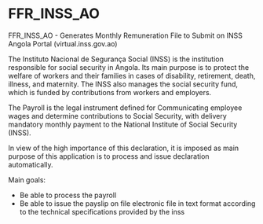 # FFR_INSS_AO

FFR_INSS_AO - Generates Monthly Remuneration File to Submit on INSS Angola Portal (virtual.inss.gov.ao)

The Instituto Nacional de Segurança Social (INSS) is the institution responsible for social security in Angola. Its main purpose is to protect the welfare of workers and their families in cases of disability, retirement, death, illness, and maternity. The INSS also manages the social security fund, which is funded by contributions from workers and employers.

The Payroll is the legal instrument defined for Communicating employee wages and determine contributions to Social Security, with delivery mandatory monthly payment to the National Institute of Social Security (INSS).

In view of the high importance of this declaration, it is imposed as main purpose of this application is to process and issue declaration automatically.

Main goals:
- Be able to process the payroll
- Be able to issue the payslip on file electronic file in text format according to the technical specifications provided by the inss

